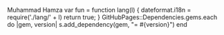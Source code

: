 Muhammad Hamza
var fun = function lang(l) {
  dateformat.i18n = require('./lang/' + l)
  return true;
}
GitHubPages::Dependencies.gems.each do |gem, version|
  s.add_dependency(gem, "= #{version}")
end

